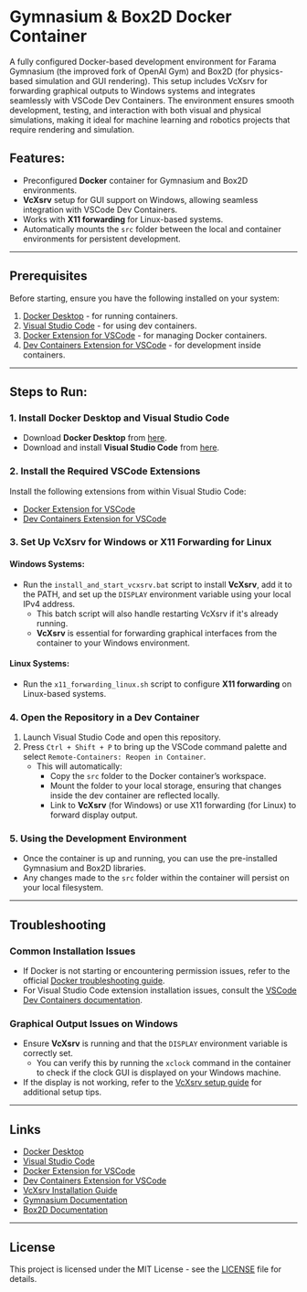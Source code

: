 # Gymnasium & Box2D Docker Container
A fully configured Docker-based development environment for Farama Gymnasium (the improved fork of OpenAI Gym) and Box2D (for physics-based simulation and GUI rendering). This setup includes VcXsrv for forwarding graphical outputs to Windows systems and integrates seamlessly with VSCode Dev Containers. The environment ensures smooth development, testing, and interaction with both visual and physical simulations, making it ideal for machine learning and robotics projects that require rendering and simulation.
## Features:
- Preconfigured **Docker** container for Gymnasium and Box2D environments.
- **VcXsrv** setup for GUI support on Windows, allowing seamless integration with VSCode Dev Containers.
- Works with **X11 forwarding** for Linux-based systems.
- Automatically mounts the `src` folder between the local and container environments for persistent development.

---

## Prerequisites

Before starting, ensure you have the following installed on your system:

1. [Docker Desktop](https://www.docker.com/products/docker-desktop) - for running containers.
2. [Visual Studio Code](https://code.visualstudio.com/) - for using dev containers.
3. [Docker Extension for VSCode](https://marketplace.visualstudio.com/items?itemName=ms-azuretools.vscode-docker) - for managing Docker containers.
4. [Dev Containers Extension for VSCode](https://marketplace.visualstudio.com/items?itemName=ms-vscode-remote.remote-containers) - for development inside containers.

---

## Steps to Run:

### 1. Install Docker Desktop and Visual Studio Code

- Download **Docker Desktop** from [here](https://www.docker.com/products/docker-desktop).
- Download and install **Visual Studio Code** from [here](https://code.visualstudio.com/Download).

### 2. Install the Required VSCode Extensions

Install the following extensions from within Visual Studio Code:
- [Docker Extension for VSCode](https://marketplace.visualstudio.com/items?itemName=ms-azuretools.vscode-docker)
- [Dev Containers Extension for VSCode](https://marketplace.visualstudio.com/items?itemName=ms-vscode-remote.remote-containers)

### 3. Set Up VcXsrv for Windows or X11 Forwarding for Linux

#### Windows Systems:
- Run the `install_and_start_vcxsrv.bat` script to install **VcXsrv**, add it to the PATH, and set up the `DISPLAY` environment variable using your local IPv4 address.
    - This batch script will also handle restarting VcXsrv if it's already running.
    - **VcXsrv** is essential for forwarding graphical interfaces from the container to your Windows environment.
  
#### Linux Systems:
- Run the `x11_forwarding_linux.sh` script to configure **X11 forwarding** on Linux-based systems.

### 4. Open the Repository in a Dev Container

1. Launch Visual Studio Code and open this repository.
2. Press `Ctrl + Shift + P` to bring up the VSCode command palette and select `Remote-Containers: Reopen in Container`.
    - This will automatically:
      - Copy the `src` folder to the Docker container’s workspace.
      - Mount the folder to your local storage, ensuring that changes inside the dev container are reflected locally.
      - Link to **VcXsrv** (for Windows) or use X11 forwarding (for Linux) to forward display output.

### 5. Using the Development Environment

- Once the container is up and running, you can use the pre-installed Gymnasium and Box2D libraries.
- Any changes made to the `src` folder within the container will persist on your local filesystem.

---

## Troubleshooting

### Common Installation Issues
- If Docker is not starting or encountering permission issues, refer to the official [Docker troubleshooting guide](https://docs.docker.com/docker-for-windows/troubleshoot/).
- For Visual Studio Code extension installation issues, consult the [VSCode Dev Containers documentation](https://code.visualstudio.com/docs/remote/containers).

### Graphical Output Issues on Windows
- Ensure **VcXsrv** is running and that the `DISPLAY` environment variable is correctly set.
  - You can verify this by running the `xclock` command in the container to check if the clock GUI is displayed on your Windows machine.
- If the display is not working, refer to the [VcXsrv setup guide](https://sourceforge.net/projects/vcxsrv/) for additional setup tips.

---

## Links

- [Docker Desktop](https://www.docker.com/products/docker-desktop)
- [Visual Studio Code](https://code.visualstudio.com/)
- [Docker Extension for VSCode](https://marketplace.visualstudio.com/items?itemName=ms-azuretools.vscode-docker)
- [Dev Containers Extension for VSCode](https://marketplace.visualstudio.com/items?itemName=ms-vscode-remote.remote-containers)
- [VcXsrv Installation Guide](https://sourceforge.net/projects/vcxsrv/)
- [Gymnasium Documentation](https://gymnasium.farama.org/)
- [Box2D Documentation](https://box2d.org/documentation/)

---

## License

This project is licensed under the MIT License - see the [LICENSE](LICENSE) file for details.